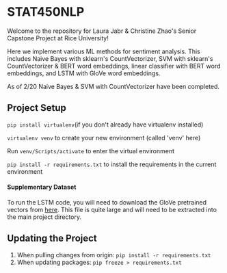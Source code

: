 # STAT450NLP

Welcome to the repository for Laura Jabr & Christine Zhao's Senior Capstone Project at Rice University!

Here we implement various ML methods for sentiment analysis. This includes Naive Bayes with sklearn's CountVectorizer, SVM with sklearn's CountVectorizer & BERT word embeddings, 
linear classifier with BERT word embeddings, and LSTM with GloVe word embeddings.

As of 2/20 Naive Bayes & SVM with CountVectorizer have been completed.

## Project Setup

` pip install virtualenv `(if you don't already have virtualenv installed)

` virtualenv venv ` to create your new environment (called 'venv' here)

Run ` venv/Scripts/activate ` to enter the virtual environment

` pip install -r requirements.txt ` to install the requirements in the current environment

#### Supplementary Dataset
To run the LSTM code, you will need to download the GloVe pretrained vectors from [here](https://www.kaggle.com/datasets/watts2/glove6b50dtxt). This file is quite large and will need to be extracted into the main project directory.

## Updating the Project

1. When pulling changes from origin: ` pip install -r requirements.txt `
2. When updating packages: ` pip freeze > requirements.txt `
